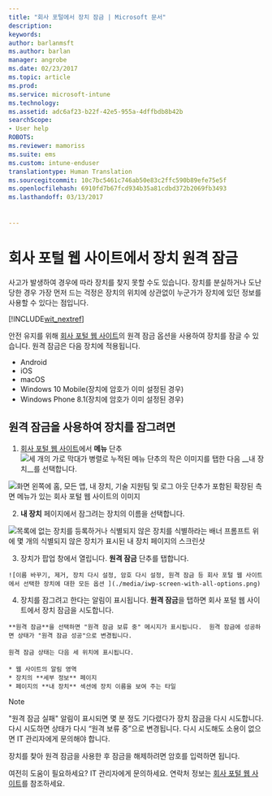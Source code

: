 ```yaml
---
title: "회사 포털에서 장치 잠금 | Microsoft 문서"
description: 
keywords: 
author: barlanmsft
ms.author: barlan
manager: angrobe
ms.date: 02/23/2017
ms.topic: article
ms.prod: 
ms.service: microsoft-intune
ms.technology: 
ms.assetid: adc6af23-b22f-42e5-955a-4dffbdb8b42b
searchScope:
- User help
ROBOTS: 
ms.reviewer: mamoriss
ms.suite: ems
ms.custom: intune-enduser
translationtype: Human Translation
ms.sourcegitcommit: 10c7bc5461c746ab50e83c2ffc590b89efe75e5f
ms.openlocfilehash: 6910fd7b67fcd934b35a81cdbd372b2069fb3493
ms.lasthandoff: 03/13/2017


---
```


# <a name="remotely-lock-your-device-from-the-company-portal-website"></a>회사 포털 웹 사이트에서 장치 원격 잠금

사고가 발생하여 경우에 따라 장치를 찾지 못할 수도 있습니다. 장치를 분실하거나 도난당한 경우 가장 먼저 드는 걱정은 장치의 위치에 상관없이 누군가가 장치에 있던 정보를 사용할 수 있다는 점입니다.

[!INCLUDE[wit_nextref](includes/end-user-password-guidance.md)]

안전 유지를 위해 [회사 포털 웹 사이트](http://portal.manage.microsoft.com)의 원격 잠금 옵션을 사용하여 장치를 잠글 수 있습니다. 원격 잠금은 다음 장치에 적용됩니다.

* Android
* iOS
* macOS
* Windows 10 Mobile(장치에 암호가 이미 설정된 경우)
* Windows Phone 8.1(장치에 암호가 이미 설정된 경우)

## <a name="to-use-remote-lock-to-lock-your-device"></a>원격 잠금을 사용하여 장치를 잠그려면

1.    [회사 포털 웹 사이트](http://portal.manage.microsoft.com)에서 __메뉴__ 단추 ![세 개의 가로 막대가 병렬로 누적된 메뉴 단추의 작은 이미지](/Intune/whats-new/media/CP_hamburger_menu.png)를 탭한 다음 __내 장치__를 선택합니다.

  ![화면 왼쪽에 홈, 모든 앱, 내 장치, 기술 지원팀 및 로그 아웃 단추가 포함된 확장된 측면 메뉴가 있는 회사 포털 웹 사이트의 이미지](/media/iwp-expanded-sidebar.png)

2. __내 장치__ 페이지에서 잠그려는 장치의 이름을 선택합니다.

  ![목록에 없는 장치를 등록하거나 식별되지 않은 장치를 식별하라는 배너 프롬프트 위에 몇 개의 식별되지 않은 장치가 표시된 내 장치 페이지의 스크린샷](./media/macOS_enroll_002_tap_here_banner.png)

3.    장치가 팝업 창에서 열립니다. **원격 잠금** 단추를 탭합니다.

    ![이름 바꾸기, 제거, 장치 다시 설정, 암호 다시 설정, 원격 잠금 등 회사 포털 웹 사이트에서 선택한 장치에 대한 모든 옵션 ](./media/iwp-screen-with-all-options.png)

4.    장치를 잠그려고 한다는 알림이 표시됩니다. **원격 잠금**을 탭하면 회사 포털 웹 사이트에서 장치 잠금을 시도합니다.

    **원격 잠금**을 선택하면 "원격 잠금 보류 중" 메시지가 표시됩니다.  원격 잠금에 성공하면 상태가 "원격 잠금 성공"으로 변경됩니다.

    원격 잠금 상태는 다음 세 위치에 표시됩니다.

    * 웹 사이트의 알림 영역
    * 장치의 **세부 정보** 페이지
    * 페이지의 **내 장치** 섹션에 장치 이름을 보여 주는 타일

> [!Note]
> "원격 잠금 실패" 알림이 표시되면 몇 분 정도 기다렸다가 장치 잠금을 다시 시도합니다. 다시 시도하면 상태가 다시 “원격 보류 중”으로 변경됩니다. 다시 시도해도 소용이 없으면 IT 관리자에게 문의해야 합니다.

장치를 찾아 원격 잠금을 사용한 후 잠금을 해제하려면 암호를 입력하면 됩니다.

여전히 도움이 필요하세요? IT 관리자에게 문의하세요. 연락처 정보는 [회사 포털 웹 사이트](http://portal.manage.microsoft.com)를 참조하세요.

